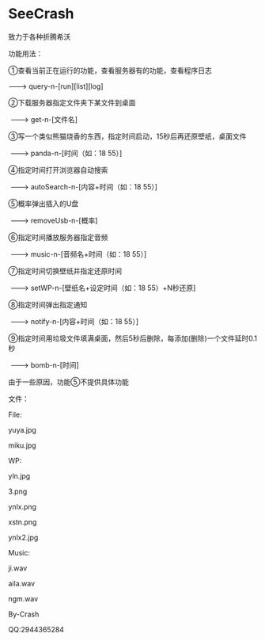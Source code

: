 # SeeCrash

致力于各种折腾希沃

功能用法：

①查看当前正在运行的功能，查看服务器有的功能，查看程序日志

---> query-n-[run][list][log]
 
②下载服务器指定文件夹下某文件到桌面

 ---> get-n-[文件名]
 
③写一个类似熊猫烧香的东西，指定时间启动，15秒后再还原壁纸，桌面文件

 ---> panda-n-[时间（如：18 55）]
 
④指定时间打开浏览器自动搜索

 ---> autoSearch-n-[内容+时间（如：18 55）]
 
⑤概率弹出插入的U盘

 ---> removeUsb-n-[概率]
 
⑥指定时间播放服务器指定音频

 ---> music-n-[音频名+时间（如：18 55）]
 
⑦指定时间切换壁纸并指定还原时间

 ---> setWP-n-[壁纸名+设定时间（如：18 55）+N秒还原]
 
⑧指定时间弹出指定通知

 ---> notify-n-[内容+时间（如：18 55）]
 
 ⑨指定时间用垃圾文件填满桌面，然后5秒后删除，每添加(删除)一个文件延时0.1秒
 
 ---> bomb-n-[时间]
 
 
 由于一些原因，功能⑤不提供具体功能
 
 
 
 
 
 
 
 文件：
 
 File:
 
 yuya.jpg

 miku.jpg




WP:

 yln.jpg

 3.png

ynlx.png

xstn.png

ynlx2.jpg


Music:

 ji.wav

 aila.wav

 ngm.wav

 
 
 
 
 
 
By-Crash

QQ:2944365284
